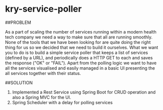 # kry-service-poller

##PROBLEM

As a part of scaling the number of services running within a modern health
tech company we need a way to make sure that all are running smoothly.
None of the tools that we have been looking for are quite doing the right
thing for us so we decided that we need to build it ourselves. What we
want you to do is to build a simple service poller that keeps a list of
services (defined by a URL), and periodically does a HTTP GET to each and
saves the response ("OK" or "FAIL"). Apart from the polling logic we want to
have all the services visualised and easily managed in a basic UI presenting
the all services together with their status.

##SOLUTION
1. Implemented a Rest Service using Spring Boot for CRUD operation and also a Spring MVC for the UI.
2. Spring Scheduler with a delay for polling services

